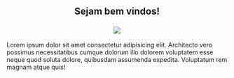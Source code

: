 <h2 align="center">
	Sejam bem vindos!
</h2>

<h3 align="center">
  <a href="https://github.com/roberiorocha">
	<img src="https://readme-typing-svg.herokuapp.com?lines=Me+chamo+Robério+Rocha;Sou+,+Desenvolvedor+e+estudante FullStack!&center=true&width=780&height=45">
  </a>
</h3>

<p>Lorem ipsum dolor sit amet consectetur adipisicing elit. Architecto vero possimus necessitatibus cumque dolorum
        illo dolorem voluptatem esse neque quod soluta dolore, quibusdam assumenda expedita. Voluptatum rem magnam atque
        quis!
</p>

<!--
**roberiorocha/roberiorocha** is a ✨ _special_ ✨ repository because its `README.md` (this file) appears on your GitHub profile.

Here are some ideas to get you started:

- 🔭 I’m currently working on ...
- 🌱 I’m currently learning ...
- 👯 I’m looking to collaborate on ...
- 🤔 I’m looking for help with ...
- 💬 Ask me about ...
- 📫 How to reach me: ...
- 😄 Pronouns: ...
- ⚡ Fun fact: ...
-->

